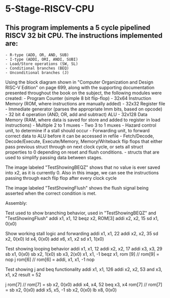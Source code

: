 # 5-Stage-RISCV-CPU

## This program implements a 5 cycle pipelined RISCV 32 bit CPU. The instructions implemented are:
	- R-type (ADD, OR, AND, SUB)
	- I-type (ADDI, ORI, ANDI, SUBI)
	- Load/Store operations (SW, SL)
	- Conditional branches (BEQ)
	- Unconditional branches (J)

Using the block diagram shown in "Computer Organization and Design RISC-V Edition" on
page 699, along with the supporting documentation presented throughout the book on the
subject, the following modules were created:
	- Program Counter (simple 8 bit flip-flop)
	- 32x64 Instruction Memory (ROM, where instructions are manually added)
	- 32x32 Register file
	- Immediate generator (parses the appropriate Imm bits, based on opcode)
	- 32 bit 4 operation (AND, OR, add and subtract) ALU
	- 32x128 Data Memory (RAM, where data is saved for store and added to register
				in load instructions)
	- Multiple 2 to 1 muxes
	- Two 3 to 1 muxes
	- Hazard control unit, to determine if a stall should occur
	- Forwarding unit, to forward correct data to ALU before it can be accessed in refile
	- Fetch/Decode, Decode/Execute, Execute/Memory, Memory/Writeback flip flops that either
	  pass previous struct through on next clock cycle, or sets all struct properties to 0
	  depending on reset and flush conditions.
	- structs that are used to simplify passing data between stages.

The image labeled "TestShowingBEQZ" shows that no value is ever saved into x2, as it is currently 0.
Also in this image, we can see the instructions passing through each flip flop after every clock cycle

The image labeled "TestShowingFlush" shows the flush signal being asserted when the correct condition is met.

Assembly: 

Test used to show branching behavior, used in "TestShowingBEQZ" and "TestShowingFlush"
addi x1, x1, 12
beqz x2, ROM[3]
addi x2, x2, 15
sd x1, 0(x0)

Show working stall logic and forwarding
addi x1, x1, 22
addi x2, x2, 35
sd x2, 0(x0)
ld x4, 0(x0)
add x6, x1, x2
sd x1, 1(x0)

Test showing looping behavior
addi x1, x1, 12
addi x2, x2, 17
addi x3, x3, 29
sb x1, 0(x0)
sb x2, 1(x0)
sb x3, 2(x0)
x1, x1, -1
beqz x1, rom [9] 	// rom[9] = nop
j rom[6]		// rom[6] = addi, x1, x1, -1
nop


Test showing j and beq functionality
addi x1, x1, 126
addi x2, x2, 53
and x3, x1, x2 result = 52

j rom[7]		// rom[7] = sb x2, 0(x0)
addi x4, x4, 52
beq x3, x4 rom[7]	// rom[7] = sb x2, 0(x0)
addi x5, x5, -1
sb x2, 0(x0)
lb x8, 0(x0)
